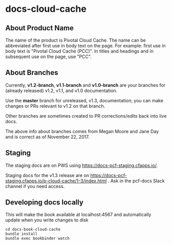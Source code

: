 # docs-cloud-cache

## About Product Name

The name of the product is Pivotal Cloud Cache. 
The name can be abbreviated after first use in body text on the page.
For example: first use in body text is "Pivotal Cloud Cache (PCC)". 
In titles and headings and in subsequent use on the page, use "PCC".

## About Branches 

Currently, **v1.2-branch**, **v1.1-branch** and **v1.0-branch** are your branches for (already released) v1.2, v1.1, and v1.0 documentation.

Use the **master** branch for unreleased, v1.3, documentation; you can make changes or PRs relevant to v1.2 on that branch.

Other branches are sometimes created to PR corrections/edits back into live docs.

The above info about branches comes from Megan Moore and Jane Day and is correct as of November 22, 2017.

## Staging

The staging docs are on PWS using https://docs-pcf-staging.cfapps.io/.

Staging docs for the v1.3 release are on https://docs-pcf-staging.cfapps.io/p-cloud-cache/1-3/index.html . 
Ask in the pcf-docs Slack channel if you need access.

## Developing docs locally

This will make the book available at localhost:4567 and automatically update when you write changes to disk

```
cd docs-book-cloud-cache
bundle install
bundle exec bookbinder watch

```

